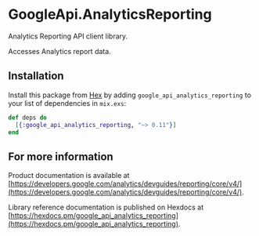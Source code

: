 # GoogleApi.AnalyticsReporting

Analytics Reporting API client library.

Accesses Analytics report data.

## Installation

Install this package from [Hex](https://hex.pm) by adding
`google_api_analytics_reporting` to your list of dependencies in `mix.exs`:

```elixir
def deps do
  [{:google_api_analytics_reporting, "~> 0.11"}]
end
```

## For more information

Product documentation is available at [https://developers.google.com/analytics/devguides/reporting/core/v4/](https://developers.google.com/analytics/devguides/reporting/core/v4/).

Library reference documentation is published on Hexdocs at
[https://hexdocs.pm/google_api_analytics_reporting](https://hexdocs.pm/google_api_analytics_reporting).
